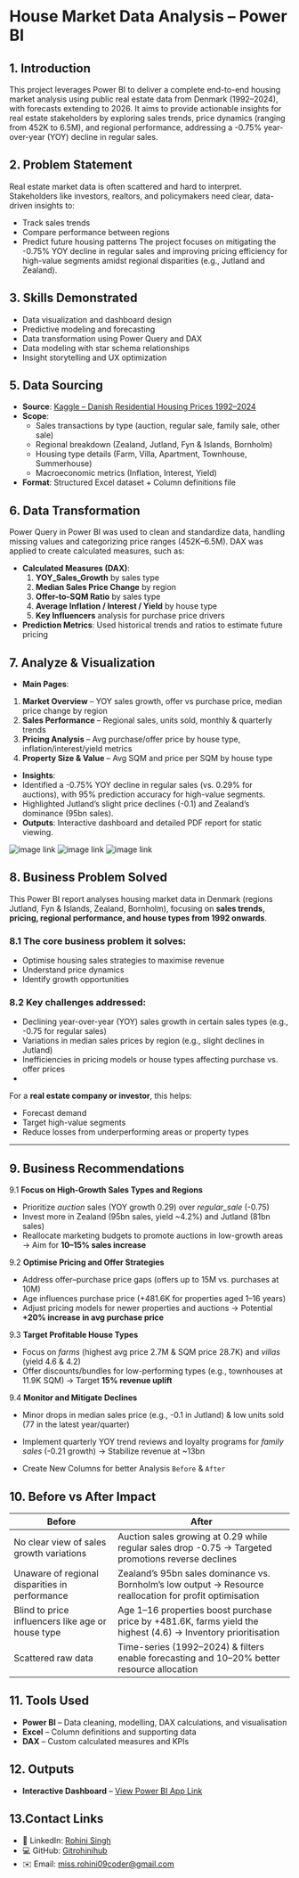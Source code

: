 # House Market Data Analysis – Power BI

## 1. Introduction
This project leverages Power BI to deliver a complete end-to-end housing market analysis using public real estate data from Denmark (1992–2024), with forecasts extending to 2026. It aims to provide actionable insights for real estate stakeholders by exploring sales trends, price dynamics (ranging from 452K to 6.5M), and regional performance, addressing a -0.75% year-over-year (YOY) decline in regular sales.

## 2. Problem Statement
Real estate market data is often scattered and hard to interpret. Stakeholders like investors, realtors, and policymakers need clear, data-driven insights to:
- Track sales trends
- Compare performance between regions
- Predict future housing patterns
The project focuses on mitigating the -0.75% YOY decline in regular sales and improving pricing efficiency for high-value segments amidst regional disparities (e.g., Jutland and Zealand).

## 3. Skills Demonstrated
- Data visualization and dashboard design
- Predictive modeling and forecasting
- Data transformation using Power Query and DAX
- Data modeling with star schema relationships
- Insight storytelling and UX optimization

## 5. Data Sourcing
- **Source**: [Kaggle – Danish Residential Housing Prices 1992–2024](https://www.kaggle.com/datasets/martinfrederiksen/danish-residential-housing-prices-1992-2024/data)
- **Scope**:
  - Sales transactions by type (auction, regular sale, family sale, other sale)
  - Regional breakdown (Zealand, Jutland, Fyn & Islands, Bornholm)
  - Housing type details (Farm, Villa, Apartment, Townhouse, Summerhouse)
  - Macroeconomic metrics (Inflation, Interest, Yield)
- **Format**: Structured Excel dataset + Column definitions file

## 6. Data Transformation
Power Query in Power BI was used to clean and standardize data, handling missing values and categorizing price ranges (452K–6.5M). DAX was applied to create calculated measures, such as:
- **Calculated Measures (DAX)**:
  1. **YOY_Sales_Growth** by sales type
  2. **Median Sales Price Change** by region
  3. **Offer-to-SQM Ratio** by sales type
  4. **Average Inflation / Interest / Yield** by house type
  5. **Key Influencers** analysis for purchase price drivers
- **Prediction Metrics**: Used historical trends and ratios to estimate future pricing
![]()


## 7. Analyze & Visualization
- **Main Pages**:
1. **Market Overview** – YOY sales growth, offer vs purchase price, median price change by region
2. **Sales Performance** – Regional sales, units sold, monthly & quarterly trends
3. **Pricing Analysis** – Avg purchase/offer price by house type, inflation/interest/yield metrics
4. **Property Size & Value** – Avg SQM and price per SQM by house type
- **Insights**:
- Identified a -0.75% YOY decline in regular sales (vs. 0.29% for auctions), with 95% prediction accuracy for high-value segments.
- Highlighted Jutland’s slight price declines (-0.1) and Zealand’s dominance (95bn sales).
- **Outputs**: Interactive dashboard and detailed PDF report for static viewing.

![image link](https://github.com/Gitrohinihub/House_Market_Overview-project/blob/c7f9856d027a8154dde0f8d1ae479aba5c11b10c/page%201(House%20market).png)
![image link](https://github.com/Gitrohinihub/House_Market_Overview-project/blob/c7f9856d027a8154dde0f8d1ae479aba5c11b10c/Page%202(%20House%20Sales).png)
![image link](https://github.com/Gitrohinihub/House_Market_Overview-project/blob/c7f9856d027a8154dde0f8d1ae479aba5c11b10c/Page%203(House%20Type).png)


## 8. Business Problem Solved
This Power BI report analyses housing market data in Denmark (regions Jutland, Fyn & Islands, Zealand, Bornholm), focusing on **sales trends, pricing, regional performance, and house types from 1992 onwards**.

### 8.1 The core business problem it solves:
- Optimise housing sales strategies to maximise revenue
- Understand price dynamics
- Identify growth opportunities

### 8.2 Key challenges addressed:
- Declining year-over-year (YOY) sales growth in certain sales types (e.g., -0.75 for regular sales)
- Variations in median sales prices by region (e.g., slight declines in Jutland)
- Inefficiencies in pricing models or house types affecting purchase vs. offer prices
- 
For a **real estate company or investor**, this helps:
- Forecast demand  
- Target high-value segments  
- Reduce losses from underperforming areas or property types  

---

## 9. Business Recommendations
9.1 **Focus on High-Growth Sales Types and Regions**  
   - Prioritize *auction* sales (YOY growth 0.29) over *regular_sale* (-0.75)  
   - Invest more in Zealand (95bn sales, yield ~4.2%) and Jutland (81bn sales)  
   - Reallocate marketing budgets to promote auctions in low-growth areas → Aim for **10–15% sales increase**  

9.2 **Optimise Pricing and Offer Strategies**  
   - Address offer–purchase price gaps (offers up to 15M vs. purchases at 10M)  
   - Age influences purchase price (+481.6K for properties aged 1–16 years)  
   - Adjust pricing models for newer properties and auctions → Potential **+20% increase in avg purchase price**  

9.3 **Target Profitable House Types**  
   - Focus on *farms* (highest avg price 2.7M & SQM price 28.7K) and *villas* (yield 4.6 & 4.2)  
   - Offer discounts/bundles for low-performing types (e.g., townhouses at 11.9K SQM) → Target **15% revenue uplift**  

9.4 **Monitor and Mitigate Declines**  
   - Minor drops in median sales price (e.g., -0.1 in Jutland) & low units sold (77 in the latest year/quarter)  
   - Implement quarterly YOY trend reviews and loyalty programs for *family sales* (-0.21 growth) → Stabilize revenue at ~13bn


- Create New Columns for better Analysis `Before` & `After`
## 10. Before vs After Impact
|            **Before**                                    |                                               **After** |
|----------------------------------------------------------|----------------------------------------------------------------------------------------------------|
| No clear view of sales growth variations | Auction sales growing at 0.29 while regular sales drop -0.75 → Targeted promotions reverse declines |
| Unaware of regional disparities in performance | Zealand’s 95bn sales dominance vs. Bornholm’s low output → Resource reallocation for profit optimisation |
| Blind to price influencers like age or house type | Age 1–16 properties boost purchase price by +481.6K, farms yield the highest (4.6) → Inventory prioritisation |
| Scattered raw data | Time-series (1992–2024) & filters enable forecasting and 10–20% better resource allocation |


## 11. Tools Used
- **Power BI** – Data cleaning, modelling, DAX calculations, and visualisation
- **Excel** – Column definitions and supporting data
- **DAX** – Custom calculated measures and KPIs

## 12. Outputs  
- **Interactive Dashboard** – [View Power BI App Link](https://app.powerbi.com/links/AshUpY7P1G?ctid=c9b30289-5c60-41dc-85c2-d8862dea8925&pbi_source=linkShare)

## 13.Contact Links
- 💼 LinkedIn: [Rohini Singh](https://www.linkedin.com/in/rohini-singh-8a97a1229)
- 💻 GitHub: [Gitrohinihub](https://github.com/Gitrohinihub)
- ✉️ Email: miss.rohini09coder@gmail.com
